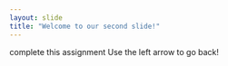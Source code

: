 ```yaml
---
layout: slide
title: "Welcome to our second slide!"
---
```

complete this assignment
Use the left arrow to go back!
